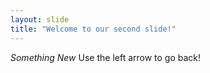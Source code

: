 ```yaml
---
layout: slide
title: "Welcome to our second slide!"
---
```

<i>Something New</i>
Use the left arrow to go back!
